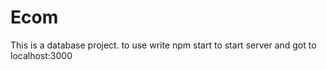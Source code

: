 # Ecom

This is a database project.
to use write npm start to start server and got to localhost:3000
